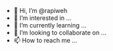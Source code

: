 - 👋 Hi, I’m @rapiweh
- 👀 I’m interested in ...
- 🌱 I’m currently learning ...
- 💞️ I’m looking to collaborate on ...
- 📫 How to reach me ...

<!---
rapiweh/rapiweh is a ✨ special ✨ repository because its `README.md` (this file) appears on your GitHub profile.
You can click the Preview link to take a look at your changes.
--->
